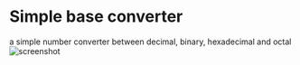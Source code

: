 # Simple base converter
a simple number converter between decimal, binary, hexadecimal and octal
![screenshot](https://github.com/gimadutdin/gimadutdin/simple_base_converter_msvc/blob/master/screens/screen1.png "Screenshot")